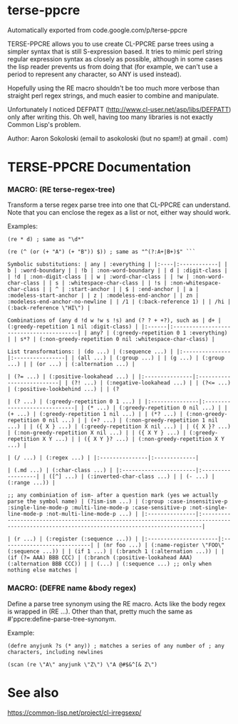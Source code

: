 # terse-ppcre

Automatically exported from code.google.com/p/terse-ppcre

TERSE-PPCRE allows you to use create CL-PPCRE parse trees using a simpler syntax that is still S-expression based. It tries to mimic perl string regular expression syntax as closely as possible, although in some cases the lisp reader prevents us from doing that (for example, we can't use a period to represent any character, so ANY is used instead).

Hopefully using the RE macro shouldn't be too much more verbose than straight perl regex strings, and much easier to combine and manipulate.

Unfortunately I noticed DEFPATT (http://www.cl-user.net/asp/libs/DEFPATT) only after writing this. Oh well, having too many libraries is not exactly Common Lisp's problem.

Author: Aaron Sokoloski (email to asokoloski (but no spam!) at gmail . com)

# TERSE-PPCRE Documentation

### MACRO: (RE terse-regex-tree)

Transform a terse regex parse tree into one that CL-PPCRE can understand. Note that you can enclose the regex as a list or not, either way should work.

Examples:

``` 
(re * d) ; same as "\d*"

(re (^ (or (+ "A") (+ "B")) $)) ; same as "^(?:A+|B+)$" ```

Symbolic substitutions: | any | :everything | |:----|:------------| | b | :word-boundary | | !b | :non-word-boundary | | d | :digit-class | | !d | :non-digit-class | | w | :word-char-class | | !w | :non-word-char-class | | s | :whitespace-char-class | | !s | :non-whitespace-char-class | | ^ | :start-anchor | | $ | :end-anchor | | a | :modeless-start-anchor | | z | :modeless-end-anchor | | zn | :modeless-end-anchor-no-newline | | /1 | (:back-reference 1) | | /hi | (:back-reference \"HI\") |

Combinations of (any d !d w !w s !s) and (? ? + +?), such as | d+ | (:greedy-repetition 1 nil :digit-class) | |:------|:----------------------------------------| | any? | (:greedy-repetition 0 1 :everything) | | s*? | (:non-greedy-repetition 0 nil :whitespace-char-class) |

List transformations: | (do ...) | (:sequence ...) | |:---------------|:----------------| | (all ...) | (:group ...) | | (g ...) | (:group ...) | | (or ...) | (:alternation ...) |

| (?= ...) | (:positive-lookahead ...) | |:---------------|:--------------------------| | (?! ...) | (:negative-lookahead ...) | | (?<= ...) | (:positive-lookbehind ...) | | (?

| (? ...) | (:greedy-repetition 0 1 ...) | |:---------------|:-----------------------------| | (* ...) | (:greedy-repetition 0 nil ...) | | (+ ...) | (:greedy-repetition 1 nil ...) | | (*? ...) | (:non-greedy-repetition 0 nil ...) | | (+? ...) | (:non-greedy-repetition 1 nil ...) | | ({ X } ...) | (:greedy-repetition X nil ...) | | ({ X }? ...) | (:non-greedy-repetition X nil ...) | | ({ X Y } ...) | (:greedy-repetition X Y ...) | | ({ X Y }? ...) | (:non-greedy-repetition X Y ...) |

| (/ ...) | (:regex ...) | |:---------------|:-------------|

| (.md ...) | (:char-class ...) | |:-----------------------|:------------------| | ([^] ...) | (:inverted-char-class ...) | | (- ...) | (:range ...)) |

;; any combiniation of ism- after a question mark (yes we actually parse the symbol name) | (?ism-ism ...) | (:group :case-insensitive-p :single-line-mode-p :multi-line-mode-p :case-sensitive-p :not-single-line-mode-p :not-multi-line-mode-p ...) | |:---------------|:--------------------------------------------------------------------------------------------------------------------------------------------|

| (r ...) | (:register (:sequence ...)) | |:----------------------|:----------------------------| | (nr foo ...) | (:name-register \"FOO\" (:sequence ...)) | | (if 1 ...) | (:branch 1 (:alternation ...)) | | (if (?= AAA) BBB CCC) | (:branch (:positive-lookahead AAA) (:alternation BBB CCC)) | | (...) | (:sequence ...) ;; only when nothing else matches |
```

### MACRO: (DEFRE name &body regex)

Define a parse tree synonym using the RE macro. Acts like the body regex is wrapped in (RE ...). Other than that, pretty much the same as #'ppcre:define-parse-tree-synonym.

Example:

``` 
(defre anyjunk ?s (* any)) ; matches a series of any number of ; any characters, including newlines

(scan (re \"A\" anyjunk \"Z\") \"A @#$&^[& Z\") 
```

# See also

https://common-lisp.net/project/cl-irregsexp/
